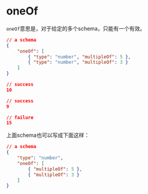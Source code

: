 # oneOf

`oneOf`意思是，对于给定的多个schema，只能有一个有效。

```json
// a schema
{
    "oneOf": [
        { "type": "number", "multipleOf": 5 },
        { "type": "number", "multipleOf": 3 }
    ]
}
```

```json
// success
10
```

```json
// success
9
```

```json
// failure
15
```

上面schema也可以写成下面这样：

```json
// a schema
{
    "type": "number",
    "oneOf": [
        { "multipleOf": 5 },
        { "multipleOf": 3 }
    ]
}
```
